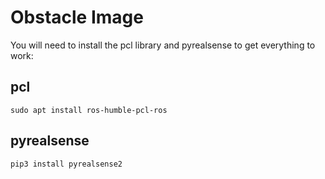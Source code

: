 # Obstacle Image

You will need to install the pcl library and pyrealsense to get everything to work:

## pcl
`sudo apt install ros-humble-pcl-ros`

## pyrealsense
`pip3 install pyrealsense2`

